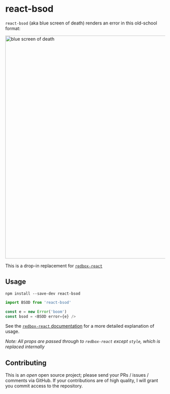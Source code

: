 # react-bsod

`react-bsod` (aka blue screen of death) renders an error in this old-school format:

<img src="http://i.imgur.com/C5YMxXE.png" alt="blue screen of death" width="700" />

This is a drop-in replacement for
[`redbox-react`](https://github.com/commissure/redbox-react)

## Usage

```
npm install --save-dev react-bsod
```

```javascript
import BSOD from 'react-bsod'

const e = new Error('boom')
const bsod = <BSOD error={e} />
```

See the [`redbox-react`
documentation](https://github.com/commissure/redbox-react#usage) for a more
detailed explanation of usage.

_Note: All props are passed through to `redbox-react` except `style`, which is
replaced internally_

## Contributing

This is an _open_ open source project; please send your PRs / issues / comments
via GitHub. If your contributions are of high quality, I will grant you commit
access to the repository.
